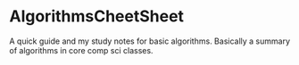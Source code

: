 # AlgorithmsCheetSheet
A quick guide and my study notes for basic algorithms. Basically a summary of algorithms in core comp sci classes.

